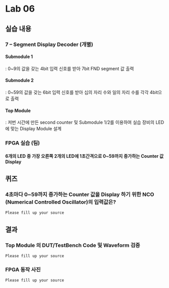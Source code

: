 # Lab 06
## 실습 내용
### **7 – Segment Display Decoder (개별)**
#### **Submodule 1**
: 0~9의 값을 갖는 4bit 입력 신호를 받아 7bit FND  segment  값 출력
#### **Submodule 2**
: 0~59의 값을 갖는 6bit 입력 신호를 받아 십의 자리 수와 일의 자리 수를 각각 4bit으로 출력
#### **Top Module**
: 저번 시간에 만든 second counter  및 Submodule 1/2를 이용하여  실습 장비의 LED에 맞는 Display Module 설계

### FPGA 실습 (팀)
#### **6개의 LED 중  가장 오른쪽 2개의 LED에 1초간격으로 0~59까지 증가하는 Counter 값 Display**

## 퀴즈
### 4초마다 0~59까지 증가하는 Counter 값을 Display 하기 위한 NCO (Numerical Controlled Oscillator)의 입력값은?

`Please fill up your source`

## 결과
### **Top Module 의 DUT/TestBench Code 및 Waveform 검증**
 
 `Please fill up your source`
     
### **FPGA 동작 사진**
 
`Please fill up your source`

<!--stackedit_data:
eyJoaXN0b3J5IjpbLTE4Mzk3NTAxNDJdfQ==
-->
